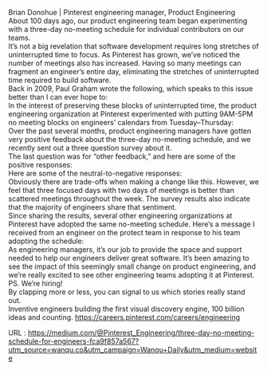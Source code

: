   Brian Donohue | Pinterest engineering manager, Product Engineering  
    About 100 days ago, our product engineering team began experimenting with a three-day no-meeting schedule for individual contributors on our teams.  
    It’s not a big revelation that software development requires long stretches of uninterrupted time to focus. As Pinterest has grown, we’ve noticed the number of meetings also has increased. Having so many meetings can fragment an engineer’s entire day, eliminating the stretches of uninterrupted time required to build software.  
    Back in 2009, Paul Graham wrote the following, which speaks to this issue better than I can ever hope to:  
    In the interest of preserving these blocks of uninterrupted time, the product engineering organization at Pinterest experimented with putting 9AM-5PM no meeting blocks on engineers’ calendars from Tuesday–Thursday:  
    Over the past several months, product engineering managers have gotten very positive feedback about the three-day no-meeting schedule, and we recently sent out a three question survey about it.  
    The last question was for “other feedback,” and here are some of the positive responses:  
    Here are some of the neutral-to-negative responses:  
    Obviously there are trade-offs when making a change like this. However, we feel that three focused days with two days of meetings is better than scattered meetings throughout the week. The survey results also indicate that the majority of engineers share that sentiment.  
    Since sharing the results, several other engineering organizations at Pinterest have adopted the same no-meeting schedule. Here’s a message I received from an engineer on the protect team in response to his team adopting the schedule:  
    As engineering managers, it’s our job to provide the space and support needed to help our engineers deliver great software. It’s been amazing to see the impact of this seemingly small change on product engineering, and we’re really excited to see other engineering teams adopting it at Pinterest.  
    PS. We’re hiring!  
    By clapping more or less, you can signal to us which stories really stand out.  
    Inventive engineers building the first visual discovery engine, 100 billion ideas and counting. https://careers.pinterest.com/careers/engineering  
    
  URL : https://medium.com/@Pinterest_Engineering/three-day-no-meeting-schedule-for-engineers-fca9f857a567?utm_source=wanqu.co&utm_campaign=Wanqu+Daily&utm_medium=website